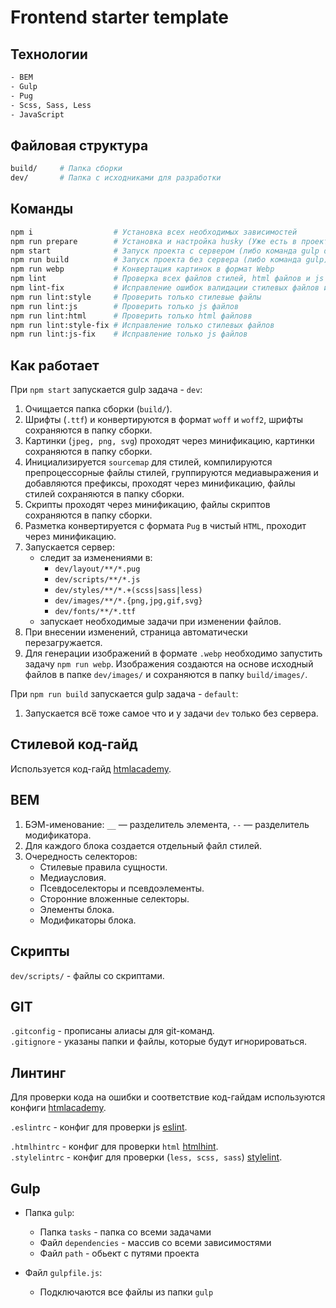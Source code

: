 # Frontend starter template

## Технологии

```bash
- BEM
- Gulp
- Pug
- Scss, Sass, Less
- JavaScript
```

## Файловая структура

```bash
build/     # Папка сборки
dev/       # Папка с исходниками для разработки
```

## Команды

```bash
npm i                  # Установка всех необходимых зависимостей
npm run prepare        # Установка и настройка husky (Уже есть в проекте)
npm start              # Запуск проекта с сервером (либо команда gulp dev)
npm run build          # Запуск проекта без сервера (либо команда gulp)
npm run webp           # Конвертация картинок в формат Webp
npm lint               # Проверка всех файлов стилей, html файлов и js файлов на соответствие правилам (см. .stylelintrc , .htmlhintrc и .eslintrc  соответственно)
npm lint-fix           # Исправление ошибок валидации стилевых файлов и js файлов (html ошибки не исправляет)
npm run lint:style     # Проверить только стилевые файлы
npm run lint:js        # Проверить только js файлов
npm run lint:html      # Проверить только html файловв
npm run lint:style-fix # Исправление только стилевых файлов
npm run lint:js-fix    # Исправление только js файлов
```

## Как работает

При `npm start` запускается gulp задача - `dev`:

1. Очищается папка сборки (`build/`).
2. Шрифты (`.ttf`) и конвертируются в формат `woff` и `woff2`, шрифты сохраняются в папку сборки.
3. Картинки (`jpeg, png, svg`) проходят через минификацию, картинки сохраняются в папку сборки.
4. Инициализируется `sourcemap` для стилей, компилируются препроцессорные файлы стилей, группируются медиавыражения и добавляются префиксы, проходят через минификацию, файлы стилей сохраняются в папку сборки.
5. Скрипты проходят через минификацию, файлы скриптов сохраняются в папку сборки.
6. Разметка конвертируется с формата `Pug` в чистый `HTML`, проходит через минификацию.
7. Запускается сервер:
   - следит за изменениями в:
     - `dev/layout/**/*.pug`
     - `dev/scripts/**/*.js`
     - `dev/styles/**/*.+(scss|sass|less)`
     - `dev/images/**/*.{png,jpg,gif,svg}`
     - `dev/fonts/**/*.ttf`
   - запускает необходимые задачи при изменении файлов.
8. При внесении изменений, страница автоматически перезагружается.
9. Для генерации изображений в формате `.webp` необходимо запустить задачу `npm run webp`. Изображения создаются на основе исходный файлов в папке `dev/images/` и сохраняются в папку `build/images/`.

При `npm run build` запускается gulp задача - `default`:

1. Запускается всё тоже самое что и у задачи `dev` только без сервера.

<!-- ## Разметка

Повторяющиеся части (такие, как header и footer) располагаются в `src/html/parts/`.
Уникальные, для каждой страницы, на уровень выше `src/html/`.
Непосредственно в них подключаются header, footer и т.п. -->

<!-- ## Стили

Все стили располагаются в `src/less/`. Для каждого компонента или блока создается отдельный less-файл.

- `src/less/helpers/` - переменные и миксины.
- `src/less/base/` - базовые стили.
- `src/less/components/` - отдельные встраиваемые компоненты, виджеты и т.п.
- `src/less/layout/` - блоки, такие как header, footer.
- `src/less/pages/` - (опционально) стили, уникальные для конкретной страницы.
- `src/less/other/` - (опционально) стили, не соответствующие категориям выше (анимация, которая используется для нескольких независимых блоков, классы хелперы и т.д.).
- `src/less/template.less` - главный стилевой файл, в который импортируются все компоненты. -->

## Стилевой код-гайд

Используется код-гайд [htmlacademy](https://codeguide.academy/).

## BEM

1. БЭМ-именование: `__` — разделитель элемента, `--` — разделитель модификатора.
2. Для каждого блока создается отдельный файл стилей.
3. Очередность селекторов:
   - Стилевые правила сущности.
   - Медиаусловия.
   - Псевдоселекторы и псевдоэлементы.
   - Сторонние вложенные селекторы.
   - Элементы блока.
   - Модификаторы блока.

## Скрипты

`dev/scripts/` - файлы со скриптами.

## GIT

`.gitconfig` - прописаны алиасы для git-команд.  
`.gitignore` - указаны папки и файлы, которые будут игнорироваться.

## Линтинг

Для проверки кода на ошибки и соответствие код-гайдам используются конфиги [htmlacademy](https://github.com/htmlacademy/codeguide).

`.eslintrc` - конфиг для проверки js [eslint](https://eslint.org/).

<!-- `.eslintignore` - здесь указываются файлы/папки, которые будут игнорироваться.   -->

`.htmlhintrc` - конфиг для проверки `html` [htmlhint](https://htmlhint.com/).  
`.stylelintrc` - конфиг для проверки (`less, scss, sass`) [stylelint](https://stylelint.io/).

## Gulp

- Папка `gulp`:

  - Папка `tasks` - папка со всеми задачами
  - Файл `dependencies` - массив со всеми зависимостями
  - Файл `path` - обьект с путями проекта

- Файл `gulpfile.js`:
  - Подключаются все файлы из папки `gulp`

